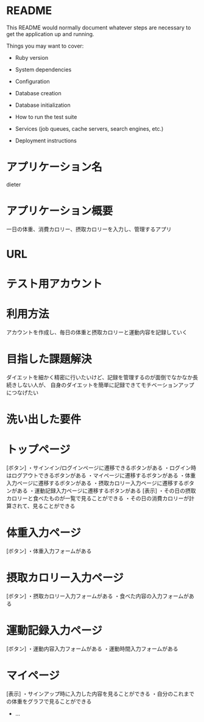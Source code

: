 # README

This README would normally document whatever steps are necessary to get the
application up and running.

Things you may want to cover:

* Ruby version

* System dependencies

* Configuration

* Database creation

* Database initialization

* How to run the test suite

* Services (job queues, cache servers, search engines, etc.)

* Deployment instructions

# アプリケーション名
dieter

# アプリケーション概要
一日の体重、消費カロリー、摂取カロリーを入力し、管理するアプリ

# URL

# テスト用アカウント

# 利用方法
アカウントを作成し、毎日の体重と摂取カロリーと運動内容を記録していく

# 目指した課題解決
ダイエットを細かく精密に行いたいけど、記録を管理するのが面倒でなかなか長続きしない人が、
自身のダイエットを簡単に記録できてモチベーションアップにつなげたい

# 洗い出した要件
 # トップページ
 [ボタン]
 ・サインイン/ログインページに遷移できるボタンがある
 ・ログイン時はログアウトできるボタンがある
 ・マイページに遷移するボタンがある
 ・体重入力ページに遷移するボタンがある
 ・摂取カロリー入力ページに遷移するボタンがある
 ・運動記録入力ページに遷移するボタンがある
 [表示]
 ・その日の摂取カロリーと食べたものが一覧で見ることができる
 ・その日の消費カロリーが計算されて、見ることができる
 # 体重入力ページ
 [ボタン]
 ・体重入力フォームがある
 # 摂取カロリー入力ページ
 [ボタン]
 ・摂取カロリー入力フォームがある
 ・食べた内容の入力フォームがある
 # 運動記録入力ページ
 [ボタン]
 ・運動内容入力フォームがある
 ・運動時間入力フォームがある
 # マイページ
 [表示]
 ・サインアップ時に入力した内容を見ることができる
 ・自分のこれまでの体重をグラフで見ることができる


* ...